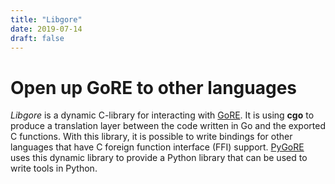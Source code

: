 ```yaml
---
title: "Libgore"
date: 2019-07-14
draft: false
---
```

# Open up GoRE to other languages

*Libgore* is a dynamic C-library for interacting with [GoRE](/gore). It is
using **cgo** to produce a translation layer between the code written in Go and
the exported C functions. With this library, it is possible to write bindings
for other languages that have C foreign function interface (FFI) support.
[PyGoRE](/pygore) uses this dynamic library to provide a Python library that
can be used to write tools in Python.
